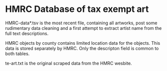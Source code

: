 HMRC Database of tax exempt art
============

HMRC-data*.tsv is the most recent file, containing all artworks, post some rudimentary data cleaning and a first attempt to extract artist name from the full text descriptions.

HMRC objects by county contains limited location data for the objects. This data is stored separately by HMRC. Only the descripton field is common to both tables.

te-art.txt is the original scraped data from the HMRC wesbite.

